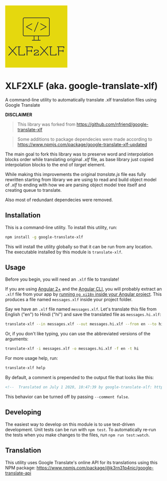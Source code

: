 
![XLF2XLF](./logo.png)

# XLF2XLF (aka. google-translate-xlf)
A command-line utility to automatically translate .xlf translation files using Google Translate

**DISCLAIMER**

> This library was forked from https://github.com/nfriend/google-translate-xlf

> Some additions to package dependecies were made according to https://www.npmjs.com/package/google-translate-xlf-updated

The main goal to fork this library was to preserve word and interpolation blocks order while translating original _.xlf_ file, as base library just copied interpolation blocks to the end of _target_ element.

While making this improvements the original _translate.js_ file eas fully rewritten starting from library we are using to read and build object model of _.xlf_ to ending with how we are parsing object model tree itself and creating queue to translate. 

Also most of redundant dependecies were removed.

## Installation

This is a command-line utility.  To install this utility, run:

```bash
npm install -g google-translate-xlf
```

This will install the utility globally so that it can be run from any location.  The executable installed by this module is `translate-xlf`.

## Usage

Before you begin, you will need an `.xlf` file to translate!

If you are using [Angular 2+](https://angular.io/) and the [Angular CLI](https://cli.angular.io/), you will probably extract an `.xlf` file from your app by [running `ng xi18n` inside your Angular project](https://angular.io/guide/i18n#create-a-translation-source-file-with-ng-xi18n).  This produces a file named `messages.xlf` inside your project folder.

Say we have an `.xlf` file named `messages.xlf`.  Let's translate this file from English ("en") to Hindi ("hi") and save the translated file as `messages.hi.xlf`:

```bash
translate-xlf --in messages.xlf --out messages.hi.xlf --from en --to hi
```

Or, if you don't like typing, you can use the abbreviated versions of the arguments:

```bash
translate-xlf -i messages.xlf -o messages.hi.xlf -f en -t hi
```

For more usage help, run:

```bash
translate-xlf help
```

By default, a comment is prepended to the output file that looks like this:

```xml
<!--  Translated on July 1 2020, 10:47:39 by google-translate-xlf: https://github.com/chekit/google-translate-xlf -->
```

This behavior can be turned off by passing `--comment false`.

## Developing

The easiest way to develop on this module is to use test-driven development.  Unit tests can be run with `npm test`.  To automatically re-run the tests when you make changes to the files, run `npm run test:watch`.

## Translation

This utility uses Google Translate's online API for its translations using this NPM package: https://www.npmjs.com/package/@k3rn31p4nic/google-translate-api
